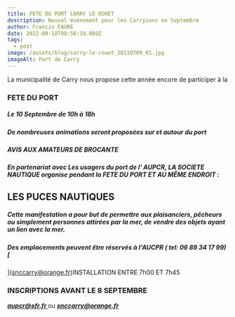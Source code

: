 ```yaml
---
title: FETE DU PORT CARRY LE ROUET
description: Nouvel évènement pour les Carryiens en Septembre
author: Francis FAURE
date: 2022-08-18T08:56:19.069Z
tags:
  - post
image: /assets/blog/carry-le-rouet_20110709_01.jpg
imageAlt: Port de Carry
---
```

La municipalité de Carry nous propose cette année encore de participer à la 

### FETE DU PORT

##### Le 10 Septembre de 10h à 18h

##### De nombreuses animations seront proposées sur et autour du port 

##### AVIS AUX AMATEURS DE BROCANTE 

##### En partenariat avec  **Les usagers du port de l' AUPCR**, **LA SOCIETE NAUTIQUE** organise pendant la FETE DU PORT ET AU MÊME ENDROIT :

## LES PUCES NAUTIQUES

##### Cette manifestation a pour but de permettre aux plaisanciers, pêcheurs ou simplement personnes attirées par la mer, de vendre des objets ayant un lien avec la mer.

##### Des emplacements peuvent être **réservés à l'AUCPR** ( tel: 06 89 34 17 99) [
](snccarry@orange.fr)INSTALLATION ENTRE 7h00 ET 7h45            



### INSCRIPTIONS AVANT LE 8 SEPTEMBRE

***[aupcr@sfr.fr ](aupcr@sfr.fr)***    ou    ***[snccarry@orange.fr ](snccarry@orange.fr)***
